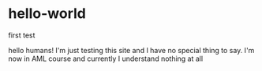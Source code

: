 # hello-world
first test

hello humans!
I'm just testing this site and I have no special thing to say.
I'm now in AML course and currently I understand nothing at all
